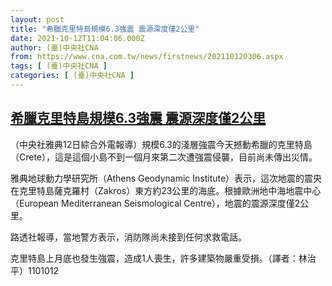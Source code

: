 ```yaml
---
layout: post
title: "希臘克里特島規模6.3強震 震源深度僅2公里"
date: 2021-10-12T11:04:06.000Z
author: (臺)中央社CNA
from: https://www.cna.com.tw/news/firstnews/202110120306.aspx
tags: [ (臺)中央社CNA ]
categories: [ (臺)中央社CNA ]
---
```

<!--1634036646000-->
[希臘克里特島規模6.3強震 震源深度僅2公里](https://www.cna.com.tw/news/firstnews/202110120306.aspx)
------

<div>
<div></div><div><p>（中央社雅典12日綜合外電報導）規模6.3的淺層強震今天撼動希臘的克里特島（Crete），這是這個小島不到一個月來第二次遭強震侵襲，目前尚未傳出災情。</p><p>雅典地球動力學研究所（Athens Geodynamic Institute）表示，這次地震的震央在克里特島薩克羅村（Zakros）東方約23公里的海底。根據歐洲地中海地震中心（European Mediterranean Seismological Centre），地震的震源深度僅2公里。</p><p>路透社報導，當地警方表示，消防隊尚未接到任何求救電話。</p><p>克里特島上月底也發生強震，造成1人喪生，許多建築物嚴重受損。（譯者：林治平）1101012</p></div>
</div>
